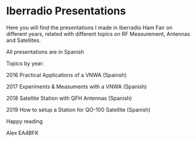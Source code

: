 # Iberradio Presentations

Here you will find the presentations I made in Iberradio Ham Fair on different years, related with different topics on RF Measurement, Antennas and Satellites.

All presentations are in Spanish

Topics by year:

  2016  Practical Applications of a VNWA (Spainsh)
  
  2017  Experiments & Measuments with a VNWA (Spanish)
  
  2018  Satellite Station with QFH Antennas (Spanish)
  
  2019 How to setup a Station for QO-100 Satellite (Spanish)
 
 
 
 
 Happy reading
 
 Alex
 EA4BFK
